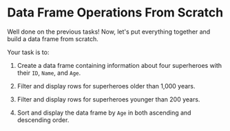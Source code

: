 # Data Frame Operations From Scratch

Well done on the previous tasks! Now, let's put everything together and build a data frame from scratch.

Your task is to:

1. Create a data frame containing information about four superheroes with their `ID`, `Name`, and `Age`.

2. Filter and display rows for superheroes older than 1,000 years.

3. Filter and display rows for superheroes younger than 200 years.

4. Sort and display the data frame by `Age` in both ascending and descending order.
